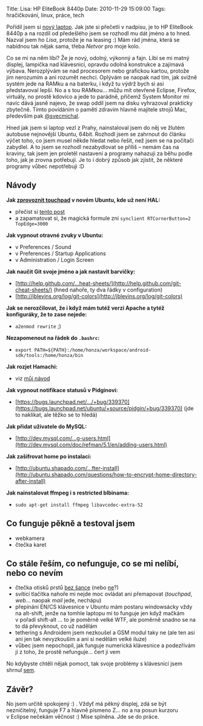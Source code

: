 Title: Lisa: HP EliteBook 8440p
Date: 2010-11-29 15:09:00
Tags: hračičkování, linux, práce, tech

Pořídil jsem si [nový laptop](http://blog.javorek.net/novy-laptop/). Jak jste si přečetli v nadpisu, je to HP EliteBook 8440p a na rozdíl od předešlého jsem se rozhodl mu dát jméno a to hned. Nazval jsem ho *Lisa*, protože je na leasing :) Mám rád jména, která se nabídnou tak nějak sama, třeba *Netvor* pro moje kolo.

Co se mi na něm líbí? Že je nový, odolný, výkonný a fajn. Líbí se mi matný displej, lampička nad klávesnicí, opravdu odolná konstrukce a zajímavá výbava. Nerozplývám se nad procesorem nebo grafickou kartou, protože jim nerozumím a ani rozumět nechci. Oplývám se naopak nad tím, jak svižně systém jede na RAMku a na baterku, i když tu výdrž bych si asi představoval lepší. No a s tou RAMkou… můžu mít otevřené Eclipse, Firefox, virtuály, no prostě kdovíco a jede to parádně, přičemž System Monitor mi navíc dává jasně najevo, že swap oddíl jsem na disku vyhrazoval prakticky zbytečně. Tímto povídáním o paměti zdravím hlavně majitele strojů Mac, především pak [@svecmichal](http://twitter.com/svecmichal).

Hned jak jsem si laptop vezl z Prahy, nainstaloval jsem do něj ve žlutém autobuse nejnovější Ubuntu, 64bit. Rozhodl jsem se zahrnout do článku výčet toho, co jsem musel někde hledat nebo řešit, než jsem se na počítači zabydlel. A to jsem se rozhodl nezabydlovat se příliš – nemám čas na kraviny, tak jsem jen proletěl nastavení a programy nahazuji za běhu podle toho, jak je zrovna potřebuji. Je to i dobrý způsob jak zjistit, že některé programy vůbec nepotřebuji :D

## Návody

**Jak [zprovoznit touchpad](http://blog.javorek.net/hamachi-na-ubuntu/) v novém Ubuntu, kde už není HAL:**

-   přečíst si [tento post](http://newyork.ubuntuforums.org/showthread.php?t=1603683)
-   a zapamatovat si, že magická formule zní `synclient RTCornerButton=2 TopEdge=3000`

**Jak vypnout otravné zvuky v Ubuntu:**

-   v Preferences / Sound
-   v Preferences / Startup Applications
-   v Administration / Login Screen

**Jak naučit Git svoje jméno a jak nastavit barvičky:**

-   [http://help.github.com/…heat-sheets/](http://help.github.com/git-cheat-sheets/) (hned nahoře, ty dva řádky v configuration)
-   [http://jblevins.org/log/git-colors](http://jblevins.org/log/git-colors)

**Jak se nerozčilovat, že i když mám tutéž verzi Apache a tytéž konfiguráky, že to zase nejede:**

-   `a2enmod rewrite` ;)

**Nezapomenout na řádek do `.bashrc`:**

-   `export PATH=${PATH}:/home/honza/workspace/android-sdk/tools:/home/honza/bin`

**Jak rozjet Hamachi:**

-   viz [můj návod](http://blog.javorek.net/hamachi-na-ubuntu/)

**Jak vypnout notifikace statusů v Pidginovi:**

-   [https://bugs.launchpad.net/…/+bug/339370](https://bugs.launchpad.net/ubuntu/+source/pidgin/+bug/339370) (jde to naklikat, ale těžko se to hledá)

**Jak přidat uživatele do MySQL:**

-   [http://dev.mysql.com/…g-users.html](http://dev.mysql.com/doc/refman/5.1/en/adding-users.html)

**Jak zašifrovat home po instalaci:**

-   [http://ubuntu.shapado.com/…fter-install](http://ubuntu.shapado.com/questions/how-to-encrypt-home-directory-after-install)

**Jak nainstalovat ffmpeg i s restricted blbinama:**

-   `sudo apt-get install ffmpeg libavcodec-extra-52`

## Co funguje pěkně a testoval jsem

-   webkamera
-   čtečka karet

## Co stále řeším, co nefunguje, co se mi nelíbí, nebo co nevím

-   čtečka otisků prstů [bez šance](http://twitter.com/#!/littlemaple/status/9233187414740993) (nebo [ne](http://twitter.com/#!/martin_javorek/status/9239350004940800)?)
-   svítící tlačítka nahoře mi nejde moc ovládat ani přemapovat (*touchpad*, *web*… naopak *mail* jede, nechápu)
-   přepínání EN/CS klávesnice v Ubuntu mám postaru windowsácky vždy na alt-shift, jenže na tomhle laptopu mi to funguje jen když mačkám v pořadí shift-alt … to je poměrně velké WTF, ale poměrně snadno se na to dá převyknout, co už nadělám
-   tethering s Androidem jsem nezkoušel a GSM modul taky ne (ale ten asi ani jen tak nevyzkouším a ani si nedělám velké iluze)
-   vůbec jsem nepochopil, jak funguje numerická klávesnice a podezřívám ji z toho, že prostě nefunguje… čert ji vem

No kdybyste chtěli nějak pomoct, tak svoje problémy s klávesnicí jsem shrnul [sem](http://www.linlap.com/wiki/hp+elitebook+8440p#comment_b07fe68646b9dd791d986ad4371c82ef).

## Závěr?

No jsem určitě spokojený :) . Vždyť má pěkný displej, zdá se být nezničitelný, funguje F7 a hlavně písmeno Z… no a na posun kurzoru v Eclipse nečekám věčnost :) Mise splněna. Jde se do práce.